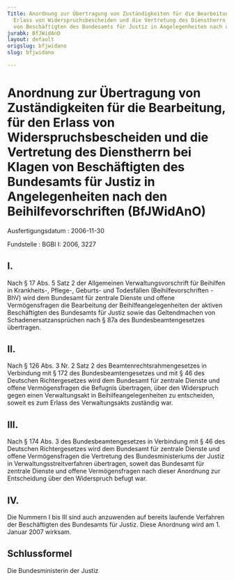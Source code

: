 ```yaml
---
Title: Anordnung zur Übertragung von Zuständigkeiten für die Bearbeitung, für den
  Erlass von Widerspruchsbescheiden und die Vertretung des Dienstherrn bei Klagen
  von Beschäftigten des Bundesamts für Justiz in Angelegenheiten nach den Beihilfevorschriften
jurabk: BfJWidAnO
layout: default
origslug: bfjwidano
slug: bfjwidano

---
```


# Anordnung zur Übertragung von Zuständigkeiten für die Bearbeitung, für den Erlass von Widerspruchsbescheiden und die Vertretung des Dienstherrn bei Klagen von Beschäftigten des Bundesamts für Justiz in Angelegenheiten nach den Beihilfevorschriften (BfJWidAnO)

Ausfertigungsdatum
:   2006-11-30

Fundstelle
:   BGBl I: 2006, 3227

## I.

Nach § 17 Abs. 5 Satz 2 der Allgemeinen Verwaltungsvorschrift für
Beihilfen in Krankheits-, Pflege-, Geburts- und Todesfällen
(Beihilfevorschriften - BhV) wird dem Bundesamt für zentrale Dienste
und offene Vermögensfragen die Bearbeitung der Beihilfeangelegenheiten
der aktiven Beschäftigten des Bundesamts für Justiz sowie das
Geltendmachen von Schadenersatzansprüchen nach § 87a des
Bundesbeamtengesetzes übertragen.

## II.

Nach § 126 Abs. 3 Nr. 2 Satz 2 des Beamtenrechtsrahmengesetzes in
Verbindung mit § 172 des Bundesbeamtengesetzes und mit § 46 des
Deutschen Richtergesetzes wird dem Bundesamt für zentrale Dienste und
offene Vermögensfragen die Befugnis übertragen, über den Widerspruch
gegen einen Verwaltungsakt in Beihilfeangelegenheiten zu entscheiden,
soweit es zum Erlass des Verwaltungsakts zuständig war.

## III.

Nach § 174 Abs. 3 des Bundesbeamtengesetzes in Verbindung mit § 46 des
Deutschen Richtergesetzes wird dem Bundesamt für zentrale Dienste und
offene Vermögensfragen die Vertretung des Bundesministeriums der
Justiz in Verwaltungsstreitverfahren übertragen, soweit das Bundesamt
für zentrale Dienste und offene Vermögensfragen nach dieser Anordnung
zur Entscheidung über den Widerspruch befugt war.

## IV.

Die Nummern I bis III sind auch anzuwenden auf bereits laufende
Verfahren der Beschäftigten des Bundesamts für Justiz. Diese Anordnung
wird am 1. Januar 2007 wirksam.

## Schlussformel

Die Bundesministerin der Justiz

